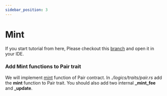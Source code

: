 ```yaml
---
sidebar_position: 3
---
```


# Mint

If you start tutorial from here, Please checkout this [branch](https://github.com/AstarNetwork/wasm-tutorial-dex/tree/tutorial/storage-end) and open it in your IDE.

### Add Mint functions to Pair trait

We will implement [mint](https://github.com/Uniswap/v2-core/blob/ee547b17853e71ed4e0101ccfd52e70d5acded58/contracts/UniswapV2Pair.sol#L110) function of Pair contract.
In *./logics/traits/pair.rs* add the **mint** function to Pair trait. You should also add two internal **_mint_fee** and **_update**.